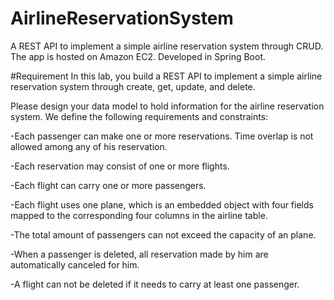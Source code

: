 # AirlineReservationSystem
A REST API to implement a simple airline reservation system through CRUD. The app is hosted on Amazon EC2. Developed in Spring Boot.

#Requirement
In this lab, you build a REST API to implement a simple airline reservation system through create, get, update, and delete. 
 
Please design your data model to hold information for the airline reservation system. We define the following requirements and constraints:

-Each passenger can make one or more reservations. Time overlap is not allowed among any of his reservation.

-Each reservation may consist of one or more flights.

-Each flight can carry one or more passengers.

-Each flight uses one plane, which is an embedded object with four fields mapped to the corresponding four columns in the airline table.

-The total amount of passengers can not exceed the capacity of an plane.

-When a passenger is deleted, all reservation made by him are automatically canceled for him.

-A flight can not be deleted if it needs to carry at least one passenger.
